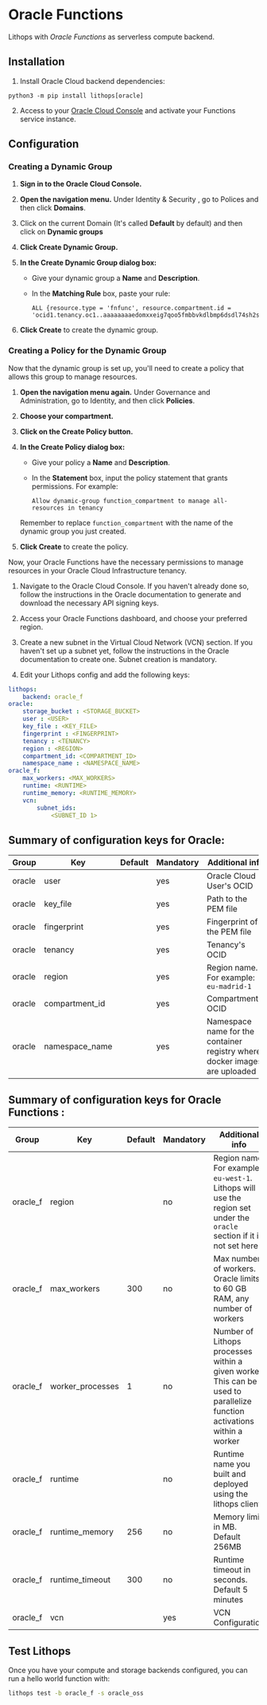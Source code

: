 # Oracle Functions

Lithops with *Oracle Functions* as serverless compute backend.

## Installation

1. Install Oracle Cloud backend dependencies:
```
python3 -m pip install lithops[oracle]
```

2. Access to your [Oracle Cloud Console](https://cloud.oracle.com/) and activate your Functions service instance.

## Configuration


### Creating a Dynamic Group

1. **Sign in to the Oracle Cloud Console.** 

2. **Open the navigation menu.** Under Identity & Security , go to Polices and then click **Domains**.

3. Click on the current Domain (It's called **Default** by default) and then click on **Dynamic groups**

3. **Click Create Dynamic Group.**

4. **In the Create Dynamic Group dialog box:**

    - Give your dynamic group a **Name** and **Description**.
  
    - In the **Matching Rule** box, paste your rule:

        ```
        ALL {resource.type = 'fnfunc', resource.compartment.id = 'ocid1.tenancy.oc1..aaaaaaaaedomxxeig7qoo5fmbbvkdlbmp6dsdl74sh2so32zk3wxnc2dosla'}
        ```
    
5. **Click Create** to create the dynamic group.

### Creating a Policy for the Dynamic Group

Now that the dynamic group is set up, you'll need to create a policy that allows this group to manage resources.

1. **Open the navigation menu again.** Under Governance and Administration, go to Identity, and then click **Policies**.

2. **Choose your compartment.**

3. **Click on the Create Policy button.**

4. **In the Create Policy dialog box:**

    - Give your policy a **Name** and **Description**.
    
    - In the **Statement** box, input the policy statement that grants permissions. For example:

        ```
        Allow dynamic-group function_compartment to manage all-resources in tenancy
        ```
    
    Remember to replace `function_compartment` with the name of the dynamic group you just created.
    
5. **Click Create** to create the policy.

Now, your Oracle Functions have the necessary permissions to manage resources in your Oracle Cloud Infrastructure tenancy.



1. Navigate to the Oracle Cloud Console. If you haven't already done so, follow the instructions in the Oracle documentation to generate and download the necessary API signing keys.

2. Access your Oracle Functions dashboard, and choose your preferred region.

3. Create a new subnet in the Virtual Cloud Network (VCN) section. If you haven't set up a subnet yet, follow the instructions in the Oracle documentation to create one. Subnet creation is mandatory.

4. Edit your Lithops config and add the following keys:

```yaml
lithops:
    backend: oracle_f
oracle:
    storage_bucket : <STORAGE_BUCKET>
    user : <USER>
    key_file : <KEY_FILE>
    fingerprint : <FINGERPRINT>
    tenancy : <TENANCY>
    region : <REGION>
    compartment_id: <COMPARTMENT_ID>
    namespace_name : <NAMESPACE_NAME>
oracle_f:
    max_workers: <MAX_WORKERS>
    runtime: <RUNTIME>
    runtime_memory: <RUNTIME_MEMORY>
    vcn:
        subnet_ids:
            <SUBNET_ID 1>
```


## Summary of configuration keys for Oracle:


|Group|Key|Default|Mandatory|Additional info|
|---|---|---|---|---|
|oracle | user | |yes |  Oracle Cloud User's OCID |
|oracle | key_file | |yes | Path to the PEM file |
|oracle | fingerprint | |yes | Fingerprint of the PEM file |
|oracle | tenancy | |yes | Tenancy's OCID |
|oracle | region | |yes | Region name. For example: `eu-madrid-1` |
|oracle | compartment_id | |yes | Compartment's OCID |
|oracle | namespace_name | |yes | Namespace name for the container registry where docker images are uploaded |


## Summary of configuration keys for Oracle Functions :

|Group|Key|Default|Mandatory|Additional info|
|---|---|---|---|---|
|oracle_f | region | |no | Region name. For example: `eu-west-1`. Lithops will use the region set under the `oracle` section if it is not set here |
|oracle_f | max_workers | 300 | no | Max number of workers. Oracle limits to 60 GB RAM, any number of workers  |
|oracle_f | worker_processes | 1 | no | Number of Lithops processes within a given worker. This can be used to parallelize function activations within a worker |
|oracle_f | runtime |  |no | Runtime name you built and deployed using the lithops client|
|oracle_f | runtime_memory | 256 |no | Memory limit in MB. Default 256MB |
|oracle_f | runtime_timeout | 300 |no | Runtime timeout in seconds. Default 5 minutes |
|oracle_f | vcn |  |yes | VCN Configuration |



## Test Lithops
Once you have your compute and storage backends configured, you can run a hello world function with:

```bash
lithops test -b oracle_f -s oracle_oss
```